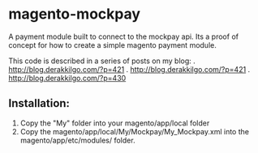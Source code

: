 magento-mockpay
===============

A payment module built to connect to the mockpay api. Its a proof of concept for how to create a simple magento payment module.

This code is described in a series of posts on my blog:
. http://blog.derakkilgo.com/?p=421
. http://blog.derakkilgo.com/?p=421
. http://blog.derakkilgo.com/?p=430

Installation:
-------------
1. Copy the "My" folder into your magento/app/local folder
2. Copy the magento/app/local/My/Mockpay/My_Mockpay.xml into the magento/app/etc/modules/ folder.

